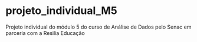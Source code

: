 # projeto_individual_M5
Projeto individual do módulo 5 do curso de Análise de Dados pelo Senac em parceria com a Resilia Educação
